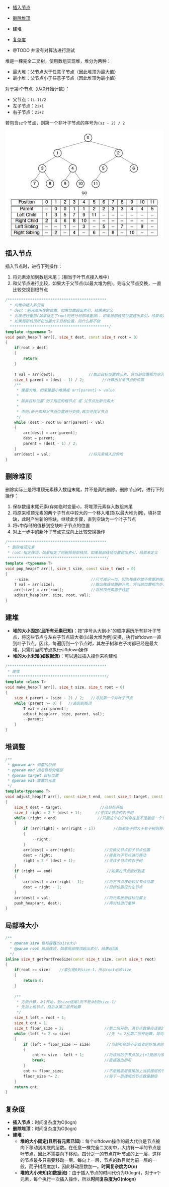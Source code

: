 - [插入节点](#插入节点)

- [删除堆顶](#删除堆顶)

- [建堆](#建堆)

- [复杂度](#复杂度)

- @TODO 并没有对算法进行测试

  

堆是一棵完全二叉树，使用数组实现堆，堆分为两种：

- 最大堆：父节点大于任意子节点（因此堆顶为最大值）
- 最小堆：父节点小于任意子节点（因此堆顶为最小值）

对于第i个节点（i从0开始计数）：

- 父节点：`(i-1)/2`
- 左子节点：`2i+1`
- 右子节点：`2i+2`

若包含`sz`个节点，则第一个非叶子节点的序号为`(sz - 2) / 2`

![](./pic/al-tree-2.png)

## 插入节点

插入节点时，进行下列操作：

1. 将元素添加到数组末尾；（相当于叶节点接入堆中）
2. 和父节点进行比较，如果大于父节点(以最大堆为例)，则与父节点交换，一直比较交换到根节点

```c++
/********************************************
  * 向堆中插入新元素
  * dest：新元素所在的位置，如果位置超出索引，结果未定义
  * 对堆进行重排(如果指定了root则进行局部堆重排)，如果局部栈顶位置超出索引，结果未定义
  * 如果局部栈顶所在位置大于目标位置，则什么都不做
  ********************************************/
template <typename T>
void push_heap(T arr[], size_t dest, const size_t root = 0)
{
	if(root > dest)
	{
        return;
	}
	
    T val = arr[dest];               //取出目标位置的元素，将当前位置视为空洞
    size_t parent = (dest - 1) / 2;        //计算出父亲节点的位置
	/**
	 * 建最大堆，如果建最小堆换成 arr[parent] > value
	 * 
	 * 除非目标位置`到了指定的根节点`或`父节点比新元素大`
	 * 
	 * 否则:新元素和父节点位置进行交换,再次寻找父节点
	 */
    while (dest > root && arr[parent] < val)
    {
        arr[dest] = arr[parent];
        dest = parent;
        parent = (dest - 1) / 2;
    }
    arr[dest] = val;                 //将元素填入目的地
}
```

## 删除堆顶

删除实际上是将堆顶元素移入数组末尾，并不是真的删除。删除节点时，进行下列操作：

1. 保存数组末尾元素(存如临时变量`v`)，将堆顶元素存入数组末尾
2. 将原来堆顶元素的两个子节点中较大的一个移入堆顶(以最大堆为例)，填补空缺，此时产生新的空缺，继续此步骤，直到空缺为一个叶子节点
3. 将`v`中存储的值移到空缺叶子节点的位置
4. 对上一步中的新叶子节点完成向上比较交换操作

```c++
/********************************************
 * 删除堆顶元素
 * root:指定栈顶，如果指定了则删除局部栈顶，如果局部栈顶位置超出索引，结果未定义
 ********************************************/
template <typename T>
void pop_heap(T arr[], size_t size, const size_t root = 0)
{
    --size;                           //尺寸减少一位，因为栈底存放不需要的栈顶元素
    T val = arr[size];                //取出栈底位置的元素，将当前位置视为空洞
    arr[size] = arr[root];            //将栈顶元素置于栈底
    adjust_heap(arr, size, root, val);
}
```

## 建堆

- **堆的大小固定(且所有元素已知)**：按“序号从大到小”的顺序遍历所有非叶子节点，将这些节点与左右子节点较大者(以最大堆为例)交换，执行siftdown一直到叶子节点，因此，每遍历到一个节点时，其左子树和右子树都已经是最大堆，只需对当前节点执行siftdown操作
- **堆的大小未知(如数据流)**：可以通过插入操作来构建堆

```c++
/********************************************
 * 建堆
 ********************************************/
template <class T>
void make_heap(T arr[], size_t size, size_t root = 0)
{
    size_t parent = (size - 2) / 2;   //寻找第一个非叶子节点
    while (parent >= 0) {   //直到到栈顶 
        T val = arr[parent];
        adjust_heap(arr, size, parent, val);
        --parent;
    }
}
```

## 堆调整

```c++
/**
 * @param arr 调整的目标
 * @param end 指定目标的尾部
 * @param target 目标位置
 * @param val 放置的元素
 */
template<typename T>
void adjust_heap(T arr[], const size_t end, const size_t target, const T& val)
{
    size_t dest = target;                 //从目标开始
    size_t right = 2 * (dest + 1);      //寻找父节点的右子树
    while (right < end)                  //只要这个右子树存在且不是最后一个节点
    {
        if (arr[right] < arr[right - 1])        //如果左子树大于右子树则移动左子树
        {
            --right;
        }
        arr[dest] = arr[right];             //交换父节点和子节点位置
        dest = right;                       //接着对子节点进行移动
        right = 2 * (dest + 1);             //寻找子节点的右子树
    }
    if (right == end)                        //如果右节点刚好到底
    {
        arr[dest] = arr[right - 1];         //将左节点移动到父节点位置
        dest = right - 1;                   //目标位置设为左节点
    }
    arr[dest] = val;                        //将元素放到目标位置上
    push_heap(arr, dest);                   //再对栈进行重排
}
```

## 局部堆大小

```c++
/**
  * @param size 目标容器的size大小
  * @param root 局部栈顶，如果局部栈顶超出索引，结果返回0
  */
inline size_t getPartTreeSize(const size_t size, const size_t root)
{
	if(root >= size)    //索引是0到size-1，所以root必须size
	{
        return 0;
	}
	
    /**
     * 方便计算，从1开始，到size结尾(而不是从0到size-1)
     * 先加上根节点，然后从第二层开始算
     */
    size_t left = root + 1;
    size_t cnt = 1;
    size_t floor_size = 2;                  //第二层开始，满节点数量应该是2个
    while (left *= 2 <= size)                //先 *= 2从第二层开始算，每向下一层位置翻倍(因为是按1开始size结束的)
    {
        if (left + floor_size >= size)       //当前所在层不足或者刚好填满则表示到了最底层
        {
            cnt += size - left + 1;         //将该层的子节点加上(+1是因为按1开始size结束的)
            break;                          //直接退出即可
        }
        cnt += floor_size;                  //不是最底层直接加上当前楼层的节点数量
        floor_size *= 2;                    //每下一层楼层的节点数量翻倍
    }
    return cnt;
}
```

## 复杂度

- **插入节点**：时间复杂度为O(logn)
- **删除堆顶**：时间复杂度为O(logn)
- **建堆**：
  - **堆的大小固定(且所有元素已知)**：每个siftdown操作的最大代价是节点被向下移动到树底的层数。在任意一棵完全二叉树中，大约有一半的节点是叶节点，因此不需要向下移动。四分之一的节点在叶节点的上一层，这样的节点最多只需要移动一层。每向上一层，节点的数目就为前一层的一般，而子树高度加1，因此移动层数加一。**时间复杂度为O(n)**
  - **堆的大小未知(如数据流)**：由于插入节点的时间代价为O(logn)，对于n个元素，每个执行一次插入操作，所以**时间复杂度为O(nlogn)**

